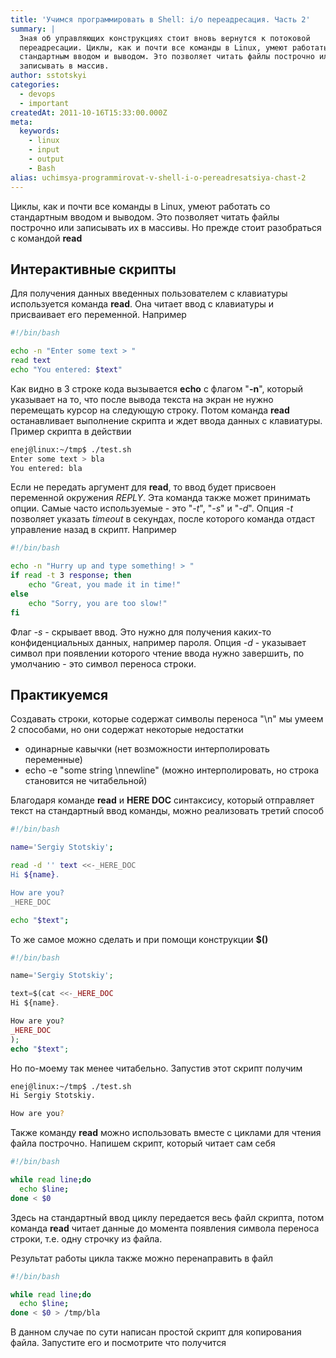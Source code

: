 ```yaml
---
title: 'Учимся программировать в Shell: i/o переадресация. Часть 2'
summary: |
  Зная об управляющих конструкциях стоит вновь вернутся к потоковой
  переадресации. Циклы, как и почти все команды в Linux, умеют работать со
  стандартным вводом и выводом. Это позволяет читать файлы построчно или
  записывать в массив.
author: sstotskyi
categories:
  - devops
  - important
createdAt: 2011-10-16T15:33:00.000Z
meta:
  keywords:
    - linux
    - input
    - output
    - Bash
alias: uchimsya-programmirovat-v-shell-i-o-pereadresatsiya-chast-2
---
```


Циклы, как и почти все команды в Linux, умеют работать со стандартным вводом и выводом. Это позволяет читать файлы построчно или записывать их в массивы. Но прежде стоит разобраться с командой **read**

## Интерактивные скрипты

Для получения данных введенных пользователем с клавиатуры используется команда **read**. Она читает ввод с клавиатуры и присваивает его переменной. Например

```bash
#!/bin/bash

echo -n "Enter some text > "
read text
echo "You entered: $text"
```

Как видно в 3 строке кода вызывается **echo** с флагом "**\-n**", который указывает на то, что после вывода текста на экран не нужно перемещать курсор на следующую строку. Потом команда **read** останавливает выполнение скрипта и ждет ввода данных с клавиатуры. Пример скрипта в действии

```bash
enej@linux:~/tmp$ ./test.sh
Enter some text > bla
You entered: bla
```

Если не передать аргумент для **read**, то ввод будет присвоен переменной окружения _REPLY_. Эта команда также может принимать опции. Самые часто используемые - это "_\-t_", "_\-s_" и "_\-d_". Опция _\-t_ позволяет указать _timeout_ в секундах, после которого команда отдаст управление назад в скрипт. Например

```bash
#!/bin/bash

echo -n "Hurry up and type something! > "
if read -t 3 response; then
    echo "Great, you made it in time!"
else
    echo "Sorry, you are too slow!"
fi
```

Флаг _\-s_ - скрывает ввод. Это нужно для получения каких-то конфиденциальных данных, например пароля. Опция _\-d_ - указывает символ при появлении которого чтение ввода нужно завершить, по умолчанию - это символ переноса строки.

## Практикуемся

Создавать строки, которые содержат символы переноса "\\n" мы умеем 2 способами, но они содержат некоторые недостатки

*   одинарные кавычки (нет возможности интерполировать переменные)
*   echo -e "some string \\nnewline" (можно интерполировать, но строка становится не читабельной)

Благодаря команде **read** и **HERE DOC** синтаксису, который отправляет текст на стандартный ввод команды, можно реализовать третий способ

```bash
#!/bin/bash

name='Sergiy Stotskiy';

read -d '' text <<-_HERE_DOC
Hi ${name}.

How are you?
_HERE_DOC

echo "$text";
```

То же самое можно сделать и при помощи конструкции **$()**

```php
#!/bin/bash

name='Sergiy Stotskiy';

text=$(cat <<-_HERE_DOC
Hi ${name}.

How are you?
_HERE_DOC
);
echo "$text";
```

Но по-моему так менее читабельно. Запустив этот скрипт получим

```bash
enej@linux:~/tmp$ ./test.sh
Hi Sergiy Stotskiy.

How are you?
```

Также команду **read** можно использовать вместе с циклами для чтения файла построчно. Напишем скрипт, который читает сам себя

```bash
#!/bin/bash

while read line;do
  echo $line;
done < $0
```

Здесь на стандартный ввод циклу передается весь файл скрипта, потом команда **read** читает данные до момента появления символа переноса строки, т.е. одну строчку из файла.

Результат работы цикла также можно перенаправить в файл

```bash
#!/bin/bash

while read line;do
  echo $line;
done < $0 > /tmp/bla
```

В данном случае по сути написан простой скрипт для копирования файла. Запустите его и посмотрите что получится

